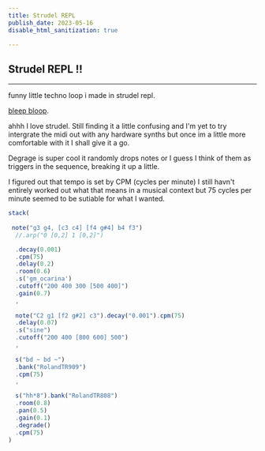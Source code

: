 ```yaml
---
title: Strudel REPL
publish_date: 2023-05-16
disable_html_sanitization: true

---
```

## Strudel REPL !!

---
funny little techno loop i made in strudel repl.

[bleep bloop](https://strudel.tidalcycles.org/?ZrjgRsNqc7l6).

ahhh I love strudel. Still finding it a little confusing and I'm yet to try intergrate the midi out with any hardware synths but once im a little more comfortable with it I shall give it a go.



Degrage is super cool it randomly drops notes or I guess I think of them as triggers in the sequence, breaking it up a little. 


I figured out that tempo is set by CPM (cycles per minute) I still havn't entirely worked out what that means in a musical context but 75 cycles per minute seemed to be sutiable for what I wanted.

```javascript
stack(
  
 note("g3 g4, [c3 c4] [f4 g#4] b4 f3")
  //.arp("0 [0,2] 1 [0,2]")

  .decay(0.001)
  .cpm(75)
  .delay(0.2)
  .room(0.6)
  .s('gm_ocarina')
  .cutoff("200 400 300 [500 400]")
  .gain(0.7)
  ,
  
  note("C2 g1 [f2 g#2] c3").decay("0.001").cpm(75)
  .delay(0.07)
  .s("sine")
  .cutoff("200 400 [800 600] 500")
  ,
  
  s("bd ~ bd ~")
  .bank("RolandTR909")
  .cpm(75)
  ,

  s("hh*8").bank("RolandTR808")
  .room(0.8)
  .pan(0.5)
  .gain(0.1)
  .degrade()
  .cpm(75)
)

```